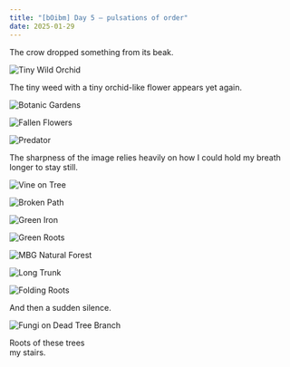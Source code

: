 ```yaml
---
title: "[bOibm] Day 5 — pulsations of order"
date: 2025-01-29
---
```

The crow dropped something from its beak.

![Tiny Wild Orchid](images/20250129-082443-bOibm-5-tiny-wild-orchid.jpg)

The tiny weed with a tiny orchid-like flower appears yet again.

![Botanic Gardens](images/20250129-084508-bOibm-5-botanic-gardens.jpg)

![Fallen Flowers](images/20250129-085155-bOibm-5-fallen-flowers-on-leaf.jpg)

![Predator](images/20250129-090121-bOibm-5-predator.jpg)

The sharpness of the image relies heavily on how I could hold my breath longer to stay still.

![Vine on Tree](images/20250129-091713-bOibm-5-vine-on-tree.jpg)

![Broken Path](images/20250129-093715-bOibm-5-broken-path.jpg)

![Green Iron](images/20250129-101316-bOibm-5-green-iron.jpg)

![Green Roots](images/20250129-102915-bOibm-5-green-roots.jpg)

![MBG Natural Forest](images/20250129-105953-bOibm-5-MBG-natural-forest.jpg)

![Long Trunk](images/20250129-110123-bOibm-5-long-trunk.jpg)

![Folding Roots](images/20250129-110630-bOibm-5-folding-roots.jpg)

And then a sudden silence.

![Fungi on Dead Tree Branch](images/20250129-111434-bOibm-5-fungi-on-dead-branch.jpg)

Roots of these trees  
my stairs.